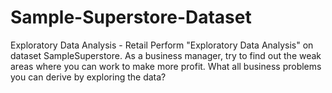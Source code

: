 # Sample-Superstore-Dataset
 Exploratory Data Analysis - Retail
Perform "Exploratory Data Analysis" on dataset SampleSuperstore. As a business manager, try to find out the weak areas where you can work to make more profit. What all business problems you can derive by exploring the data?
